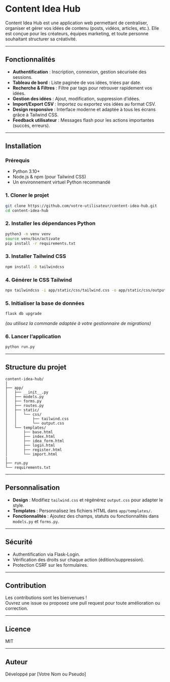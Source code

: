 # Content Idea Hub

Content Idea Hub est une application web permettant de centraliser, organiser et gérer vos idées de contenu (posts, vidéos, articles, etc.). Elle est conçue pour les créateurs, équipes marketing, et toute personne souhaitant structurer sa créativité.

---

## Fonctionnalités

- **Authentification** : Inscription, connexion, gestion sécurisée des sessions.
- **Tableau de bord** : Liste paginée de vos idées, triées par date.
- **Recherche & Filtres** : Filtre par tags pour retrouver rapidement vos idées.
- **Gestion des idées** : Ajout, modification, suppression d’idées.
- **Import/Export CSV** : Importez ou exportez vos idées au format CSV.
- **Design responsive** : Interface moderne et adaptée à tous les écrans grâce à Tailwind CSS.
- **Feedback utilisateur** : Messages flash pour les actions importantes (succès, erreurs).

---

## Installation

### Prérequis

- Python 3.10+
- Node.js & npm (pour Tailwind CSS)
- Un environnement virtuel Python recommandé

### 1. Cloner le projet

```bash
git clone https://github.com/votre-utilisateur/content-idea-hub.git
cd content-idea-hub
```

### 2. Installer les dépendances Python

```bash
python3 -m venv venv
source venv/bin/activate
pip install -r requirements.txt
```

### 3. Installer Tailwind CSS

```bash
npm install -D tailwindcss
```

### 4. Générer le CSS Tailwind

```bash
npx tailwindcss -i app/static/css/tailwind.css -o app/static/css/output.css
```

### 5. Initialiser la base de données

```bash
flask db upgrade
```

*(ou utilisez la commande adaptée à votre gestionnaire de migrations)*

### 6. Lancer l’application

```bash
python run.py
```

---

## Structure du projet

```
content-idea-hub/
│
├── app/
│   ├── __init__.py
│   ├── models.py
│   ├── forms.py
│   ├── routes.py
│   ├── static/
│   │   └── css/
│   │       ├── tailwind.css
│   │       └── output.css
│   └── templates/
│       ├── base.html
│       ├── index.html
│       ├── idea_form.html
│       ├── login.html
│       ├── register.html
│       └── import.html
|       
├── run.py
└── requirements.txt
```

---

## Personnalisation

- **Design** : Modifiez `tailwind.css` et régénérez `output.css` pour adapter le style.
- **Templates** : Personnalisez les fichiers HTML dans `app/templates/`.
- **Fonctionnalités** : Ajoutez des champs, statuts ou fonctionnalités dans `models.py` et `forms.py`.

---

## Sécurité

- Authentification via Flask-Login.
- Vérification des droits sur chaque action (édition/suppression).
- Protection CSRF sur les formulaires.

---

## Contribution

Les contributions sont les bienvenues !  
Ouvrez une issue ou proposez une pull request pour toute amélioration ou correction.

---

## Licence

MIT

---

## Auteur

Développé par [Votre Nom ou Pseudo]
